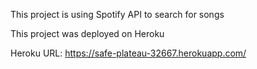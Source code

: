 This project is using Spotify API to search for songs 

This project was deployed on Heroku

Heroku URL: https://safe-plateau-32667.herokuapp.com/

